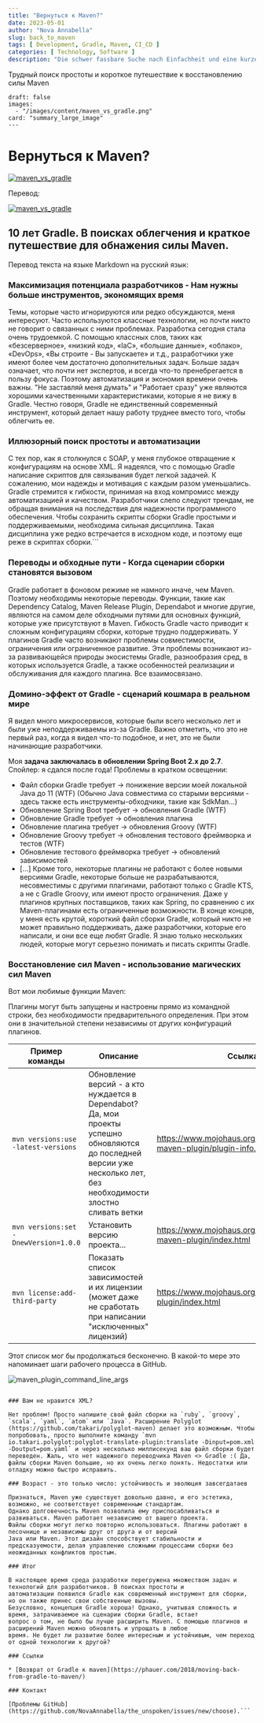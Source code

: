 ```yaml
---
title: "Вернуться к Maven?"
date: 2023-05-01
author: "Nova Annabella"
slug: back_to_maven
tags: [ Development, Gradle, Maven, CI_CD ]
categories: [ Technology, Software ]
description: "Die schwer fassbare Suche nach Einfachheit und eine kurze Reise zur Wiederentdeckung der Macht von Maven
```
Трудный поиск простоты и короткое путешествие к восстановлению силы Maven
```"
draft: false
images:
  - "/images/content/maven_vs_gradle.png"
card: "summary_large_image"
---
```



# Вернуться к Maven?

[![maven_vs_gradle](/images/content/maven_vs_gradle.png)](https://phauer.com/2018/moving-back-from-gradle-to-maven/) 

Перевод: 

[![maven_vs_gradle](/images/content/maven_vs_gradle.png)](https://phauer.com/2018/moving-back-from-gradle-to-maven/)

## 10 лет Gradle. В поисках облегчения и краткое путешествие для обнажения силы Maven.

Перевод текста на языке Markdown на русский язык: ``` ```

### Максимизация потенциала разработчиков - Нам нужны больше инструментов, экономящих время

Темы, которые часто игнорируются или редко обсуждаются, меня интересуют. Часто используются классные технологии, но почти никто не говорит о связанных с ними проблемах. Разработка сегодня стала очень трудоемкой. С помощью классных слов, таких как «безсерверное», «низкий код», «IaC», «большие данные», «облако», «DevOps», «Вы строите - Вы запускаете» и т.д., разработчики уже имеют более чем достаточно дополнительных задач. Больше задач означает, что почти нет экспертов, и всегда что-то пренебрегается в пользу фокуса. Поэтому автоматизация и экономия времени очень важны. "Не заставляй меня думать" и "Работает сразу" уже являются хорошими качественными характеристиками, которые я не вижу в Gradle. Честно говоря, Gradle не единственный современный инструмент, который делает нашу работу труднее вместо того, чтобы облегчить ее.

### Иллюзорный поиск простоты и автоматизации

С тех пор, как я столкнулся с SOAP, у меня глубокое отвращение к конфигурациям на основе XML. Я надеялся, что с помощью
Gradle написание скриптов для связывания будет легкой задачей. К сожалению, мои надежды и мотивация с каждым разом
уменьшались. Gradle стремится к гибкости, принимая на вход компромисс между автоматизацией и качеством. Разработчики
слепо следуют трендам, не обращая внимания на последствия для надежности программного обеспечения. Чтобы сохранить
скрипты сборки Gradle простыми и поддерживаемыми, необходима сильная дисциплина. Такая дисциплина уже редко встречается
в исходном коде, и поэтому еще реже в скриптах сборки.```

### Переводы и обходные пути - Когда сценарии сборки становятся вызовом

Gradle работает в фоновом режиме не намного иначе, чем Maven. Поэтому необходимы некоторые переводы. Функции, такие как
Dependency Catalog, Maven Release Plugin, Dependabot и многие другие, являются на самом деле обходными путями для основных
функций, которые уже присутствуют в Maven. Гибкость Gradle часто приводит к сложным конфигурациям сборки,
которые трудно поддерживать.
У плагинов Gradle часто возникают проблемы совместимости, ограничения или ограниченное развитие. Эти проблемы возникают
из-за развивающейся природы экосистемы Gradle, разнообразия сред, в которых используется Gradle, а также
особенностей реализации и обслуживания для каждого плагина. Все взаимосвязано.

### Домино-эффект от Gradle - сценарий кошмара в реальном мире

Я видел много микросервисов, которые были всего несколько лет и были уже неподдерживаемы из-за Gradle. 
Важно отметить, что это не первый раз, когда я видел что-то подобное, и нет, это не были начинающие разработчики.

Моя **задача заключалась в обновлении Spring Boot 2.x до 2.7**. Спойлер: я сдался после года! Проблемы в кратком освещении:

* Файл сборки Gradle требует -> понижение версии моей локальной Java до 11 (WTF) (Обычно Java совместима со старыми версиями - здесь также есть инструменты-обходчики, такие как SdkMan...)
* Обновление Spring Boot требует -> обновления Gradle (WTF)
* Обновление Gradle требует -> обновления плагина
* Обновление плагина требует -> обновления Groovy (WTF)
* Обновление Groovy требует -> обновления тестового фреймворка и тестов (WTF)
* Обновление тестового фреймворка требует -> обновлений зависимостей
* \[...]
  Кроме того, некоторые плагины не работают с более новыми версиями Gradle, некоторые больше не разрабатываются, несовместимы с другими плагинами, работают только с Gradle KTS, а не с Gradle Groovy, или имеют просто ограничения. Даже у плагинов крупных поставщиков, таких как Spring, по сравнению с их Maven-плагинами есть ограниченные возможности. В конце концов, у меня есть крутой, короткий файл сборки Gradle, который никто не может правильно поддерживать, даже разработчики, которые его написали, и они все еще любят Gradle. Я знаю только нескольких людей, которые могут серьезно понимать и писать скрипты Gradle.

### Восстановление сил Maven - использование магических сил Maven

Вот мои любимые функции Maven: 

Плагины могут быть запущены и настроены прямо из командной строки, без необходимости предварительного определения. При этом они в значительной степени независимы от других конфигураций плагинов.

| Пример команды                        | Описание                                                                                                                                                        | Ссылка                                                                     | 
|---------------------------------------|---------------------------------------------------------------------------------------------------------------------------------------------------------------------|--------------------------------------------------------------------------|
| `mvn versions:use -latest-versions`   | Обновление версий - а кто нуждается в Dependabot? Да, мои проекты успешно обновляются до последней версии уже несколько лет, без необходимости злостно сливать ветки | https://www.mojohaus.org/versions/versions-maven-plugin/plugin-info.html |
| `mvn versions:set -DnewVersion=1.0.0` | Установить версию проекта...                                                                                                                                         | https://www.mojohaus.org/versions/versions-maven-plugin/index.html       |
| `mvn license:add-third-party`         | Показать список зависимостей и их лицензии (может даже не сработать при написании "исключенных" лицензий)                                                        | https://www.mojohaus.org/license-maven-plugin/index.html                 |

Этот список мог бы продолжаться бесконечно. В какой-то мере это напоминает шаги рабочего процесса в GitHub.

![maven_plugin_command_line_args](/images/content/maven_plugin_command_line_args.png)
```

### Вам не нравится XML?

Нет проблем! Просто напишите свой файл сборки на `ruby`, `groovy`, `scala`, `yaml`, `atom` или `Java`. Расширение Polyglot (https://github.com/takari/polyglot-maven) делает это возможным. Чтобы попробовать, просто выполните команду `mvn io.takari.polyglot:polyglot-translate-plugin:translate -Dinput=pom.xml -Doutput=pom.yaml` и через несколько миллисекунд ваш файл сборки будет переведен. Жаль, что нет надежного переводчика Maven <> Gradle :( Да, файлы сборки Maven большие, но их очень легко понять. Недостатки или отладку можно быстро исправить.

### Возраст - это только число: устойчивость и эволюция завсегдатаев

Признаться, Maven уже существует довольно давно, и его эстетика, возможно, не соответствует современным стандартам.
Однако долговечность Maven позволила ему приспосабливаться и развиваться. Maven работает независимо от вашего проекта.
Файлы сборки могут легко повторно использоваться. Плагины работают в песочнице и независимы друг от друга и от версий
Java или Maven. Этот дизайн способствует стабильности и предсказуемости, делая управление сложными процессами сборки без
неожиданных конфликтов простым.

### Итог

В настоящее время среда разработки перегружена множеством задач и технологий для разработчиков. В поисках простоты и
автоматизации появился Gradle как современный инструмент для сборки, но он также принес свои собственные вызовы.
Безусловно, концепция Gradle хороша! Однако, учитывая сложность и время, затрачиваемое на сценарии сборки Gradle, встает
вопрос о том, не было бы лучше расширить Maven. C помощью плагинов и расширений Maven можно обновлять и упрощать в любое
время. Не будет ли развитие более интересным и устойчивым, чем переход от одной технологии к другой?

### Ссылки

* [Возврат от Gradle к maven](https://phauer.com/2018/moving-back-from-gradle-to-maven/)

### Контакт

[Проблемы GitHub](https://github.com/NovaAnnabella/the_unspoken/issues/new/choose).```
